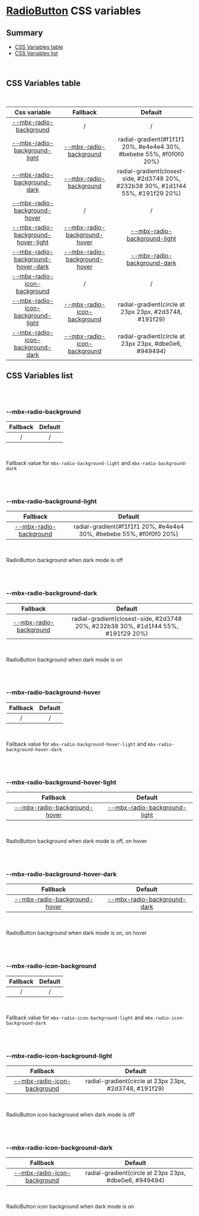 # [RadioButton](index.md) CSS variables

## Summary

- [CSS Variables table](#css-variables-table)
- [CSS Variables list](#css-variables-list)

<br>

## CSS Variables table

<br>

| <div style='text-align:center;margin:auto;'>Css variable</div>                                                             | <div style='text-align:center;margin:auto;'>Fallback</div>                                                     | <div style='text-align:center;margin:auto;'>Default</div>                                                                           |
| -------------------------------------------------------------------------------------------------------------------------- | -------------------------------------------------------------------------------------------------------------- | ----------------------------------------------------------------------------------------------------------------------------------- |
| <div style='text-align:center;margin:auto;'>[--mbx-radio-background](#-mbx-radio-background)</div>                         | <div style='text-align:center;margin:auto;'>/</div>                                                            | <div style='text-align:center;margin:auto;'>/</div>                                                                                 |
| <div style='text-align:center;margin:auto;'>[--mbx-radio-background-light](#-mbx-radio-background-light)</div>             | <div style='text-align:center;margin:auto;'>[--mbx-radio-background](#-mbx-radio-background)</div>             | <div style='text-align:center;margin:auto;'>radial-gradient(#f1f1f1 20%, #e4e4e4 30%, #bebebe 55%, #f0f0f0 20%)</div>               |
| <div style='text-align:center;margin:auto;'>[--mbx-radio-background-dark](#-mbx-radio-background-dark)</div>               | <div style='text-align:center;margin:auto;'>[--mbx-radio-background](#-mbx-radio-background)</div>             | <div style='text-align:center;margin:auto;'>radial-gradient(closest-side, #2d3748 20%, #232b38 30%, #1d1f44 55%, #191f29 20%)</div> |
| <div style='text-align:center;margin:auto;'>[--mbx-radio-background-hover](#-mbx-radio-background-hover)</div>             | <div style='text-align:center;margin:auto;'>/</div>                                                            | <div style='text-align:center;margin:auto;'>/</div>                                                                                 |
| <div style='text-align:center;margin:auto;'>[--mbx-radio-background-hover-light](#-mbx-radio-background-hover-light)</div> | <div style='text-align:center;margin:auto;'>[--mbx-radio-background-hover](#-mbx-radio-background-hover)</div> | <div style='text-align:center;margin:auto;'>[--mbx-radio-background-light](#-mbx-radio-background-light)</div>                      |
| <div style='text-align:center;margin:auto;'>[--mbx-radio-background-hover-dark](#-mbx-radio-background-hover-dark)</div>   | <div style='text-align:center;margin:auto;'>[--mbx-radio-background-hover](#-mbx-radio-background-hover)</div> | <div style='text-align:center;margin:auto;'>[--mbx-radio-background-dark](#-mbx-radio-background-dark)</div>                        |
| <div style='text-align:center;margin:auto;'>[--mbx-radio-icon-background](#-mbx-radio-icon-background)</div>               | <div style='text-align:center;margin:auto;'>/</div>                                                            | <div style='text-align:center;margin:auto;'>/</div>                                                                                 |
| <div style='text-align:center;margin:auto;'>[--mbx-radio-icon-background-light](#-mbx-radio-icon-background-light)</div>   | <div style='text-align:center;margin:auto;'>[--mbx-radio-icon-background](#-mbx-radio-icon-background)</div>   | <div style='text-align:center;margin:auto;'>radial-gradient(circle at 23px 23px, #2d3748, #191f29)</div>                            |
| <div style='text-align:center;margin:auto;'>[--mbx-radio-icon-background-dark](#-mbx-radio-icon-background-dark)</div>     | <div style='text-align:center;margin:auto;'>[--mbx-radio-icon-background](#-mbx-radio-icon-background)</div>   | <div style='text-align:center;margin:auto;'>radial-gradient(circle at 23px 23px, #dbe0e6, #949494)</div>                            |

## CSS Variables list

<br>

<br>

### --mbx-radio-background

| <div style='text-align:center;margin:auto;'>Fallback</div> | <div style='text-align:center;margin:auto;'>Default</div> |
| ---------------------------------------------------------- | --------------------------------------------------------- |
| <div style='text-align:center;margin:auto;'>/</div>        | <div style='text-align:center;margin:auto;'>/</div>       |

<br>

Fallback value for `mbx-radio-background-light` and `mbx-radio-background-dark`

<br>

<br>

### --mbx-radio-background-light

| <div style='text-align:center;margin:auto;'>Fallback</div>                                         | <div style='text-align:center;margin:auto;'>Default</div>                                                             |
| -------------------------------------------------------------------------------------------------- | --------------------------------------------------------------------------------------------------------------------- |
| <div style='text-align:center;margin:auto;'>[--mbx-radio-background](#-mbx-radio-background)</div> | <div style='text-align:center;margin:auto;'>radial-gradient(#f1f1f1 20%, #e4e4e4 30%, #bebebe 55%, #f0f0f0 20%)</div> |

<br>

RadioButton background when dark mode is off

<br>

<br>

### --mbx-radio-background-dark

| <div style='text-align:center;margin:auto;'>Fallback</div>                                         | <div style='text-align:center;margin:auto;'>Default</div>                                                                           |
| -------------------------------------------------------------------------------------------------- | ----------------------------------------------------------------------------------------------------------------------------------- |
| <div style='text-align:center;margin:auto;'>[--mbx-radio-background](#-mbx-radio-background)</div> | <div style='text-align:center;margin:auto;'>radial-gradient(closest-side, #2d3748 20%, #232b38 30%, #1d1f44 55%, #191f29 20%)</div> |

<br>

RadioButton background when dark mode is on

<br>

<br>

### --mbx-radio-background-hover

| <div style='text-align:center;margin:auto;'>Fallback</div> | <div style='text-align:center;margin:auto;'>Default</div> |
| ---------------------------------------------------------- | --------------------------------------------------------- |
| <div style='text-align:center;margin:auto;'>/</div>        | <div style='text-align:center;margin:auto;'>/</div>       |

<br>

Fallback value for `mbx-radio-background-hover-light` and `mbx-radio-background-hover-dark`

<br>

<br>

### --mbx-radio-background-hover-light

| <div style='text-align:center;margin:auto;'>Fallback</div>                                                     | <div style='text-align:center;margin:auto;'>Default</div>                                                      |
| -------------------------------------------------------------------------------------------------------------- | -------------------------------------------------------------------------------------------------------------- |
| <div style='text-align:center;margin:auto;'>[--mbx-radio-background-hover](#-mbx-radio-background-hover)</div> | <div style='text-align:center;margin:auto;'>[--mbx-radio-background-light](#-mbx-radio-background-light)</div> |

<br>

RadioButton background when dark mode is off, on hover

<br>

<br>

### --mbx-radio-background-hover-dark

| <div style='text-align:center;margin:auto;'>Fallback</div>                                                     | <div style='text-align:center;margin:auto;'>Default</div>                                                    |
| -------------------------------------------------------------------------------------------------------------- | ------------------------------------------------------------------------------------------------------------ |
| <div style='text-align:center;margin:auto;'>[--mbx-radio-background-hover](#-mbx-radio-background-hover)</div> | <div style='text-align:center;margin:auto;'>[--mbx-radio-background-dark](#-mbx-radio-background-dark)</div> |

<br>

RadioButton background when dark mode is on, on hover

<br>

<br>

### --mbx-radio-icon-background

| <div style='text-align:center;margin:auto;'>Fallback</div> | <div style='text-align:center;margin:auto;'>Default</div> |
| ---------------------------------------------------------- | --------------------------------------------------------- |
| <div style='text-align:center;margin:auto;'>/</div>        | <div style='text-align:center;margin:auto;'>/</div>       |

<br>

Fallback value for `mbx-radio-icon-background-light` and `mbx-radio-icon-background-dark`

<br>

<br>

### --mbx-radio-icon-background-light

| <div style='text-align:center;margin:auto;'>Fallback</div>                                                   | <div style='text-align:center;margin:auto;'>Default</div>                                                |
| ------------------------------------------------------------------------------------------------------------ | -------------------------------------------------------------------------------------------------------- |
| <div style='text-align:center;margin:auto;'>[--mbx-radio-icon-background](#-mbx-radio-icon-background)</div> | <div style='text-align:center;margin:auto;'>radial-gradient(circle at 23px 23px, #2d3748, #191f29)</div> |

<br>

RadioButton icon background when dark mode is off

<br>

<br>

### --mbx-radio-icon-background-dark

| <div style='text-align:center;margin:auto;'>Fallback</div>                                                   | <div style='text-align:center;margin:auto;'>Default</div>                                                |
| ------------------------------------------------------------------------------------------------------------ | -------------------------------------------------------------------------------------------------------- |
| <div style='text-align:center;margin:auto;'>[--mbx-radio-icon-background](#-mbx-radio-icon-background)</div> | <div style='text-align:center;margin:auto;'>radial-gradient(circle at 23px 23px, #dbe0e6, #949494)</div> |

<br>

RadioButton icon background when dark mode is on

<br>
